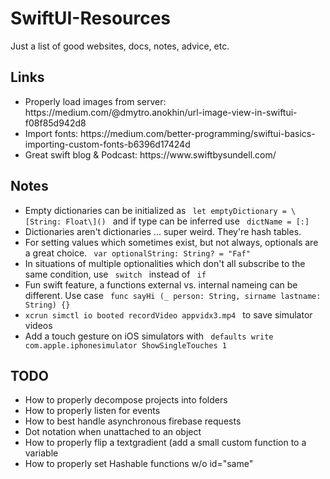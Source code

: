 # SwiftUI-Resources
Just a list of good websites, docs, notes, advice, etc. 

## Links
<ul>
  <li> Properly load images from server: https://medium.com/@dmytro.anokhin/url-image-view-in-swiftui-f08f85d942d8  </li>
  <li> Import fonts: https://medium.com/better-programming/swiftui-basics-importing-custom-fonts-b6396d17424d </li>
  <li> Great swift blog & Podcast: https://www.swiftbysundell.com/ </li>
</ul>


## Notes 
<ul>
  <li> Empty dictionaries can be initialized as <code> let emptyDictionary = \[String: Float\]() </code> and if type can be inferred use <code> dictName = [:] </code> </li> 
  <li> Dictionaries aren't dictionaries ... super weird. They're hash tables. </li>
  <li> For setting values which sometimes exist, but not always, optionals are a great choice. <code> var optionalString: String? = "Faf" </code> </li>
  <li> In situations of multiple optionalities which don't all subscribe to the same condition, use <code> switch </code> instead of <code> if </code> </li>
  <li> Fun swift feature, a functions external vs. internal nameing can be different. Use case <code> func sayHi (_ person: String, sirname lastname: String) {} </code> </li>
  <li> <code>xcrun simctl io booted recordVideo appvidx3.mp4 </code> to save simulator videos </li>
  <li> Add a touch gesture on iOS simulators with <code> defaults write com.apple.iphonesimulator ShowSingleTouches 1 </code> </li>
  
</ul>

## TODO 
<ul> 
  <li> How to properly decompose projects into folders </li> 
  <li> How to properly listen for events </li> 
  <li> How to best handle asynchronous firebase requests </li> 
  <li> Dot notation when unattached to an object </li>
  <li> How to properly flip a textgradient (add a small custom function to a variable </li>
  <li> How to properly set Hashable functions w/o id="same" </li>
 </ul>
